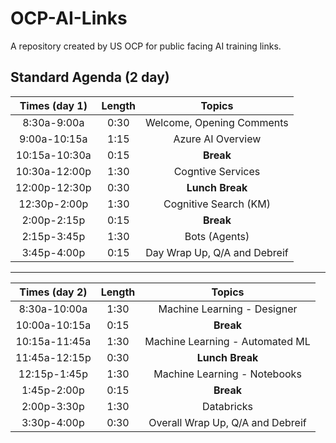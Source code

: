 # OCP-AI-Links
A repository created by US OCP for public facing AI training links.  

## Standard Agenda (2 day)

|  Times (day 1)| Length |  Topics                  |
|:-------------:|:------:|:------------------------:|
| 8:30a-9:00a   | 0:30   |Welcome, Opening Comments |
| 9:00a-10:15a  | 1:15   |Azure AI Overview         |
| 10:15a-10:30a | 0:15   |**Break**                 |
| 10:30a-12:00p | 1:30   |Cogntive Services         |
| 12:00p-12:30p | 0:30   |**Lunch Break**           |
| 12:30p-2:00p  | 1:30   |Cognitive Search (KM)     |
| 2:00p-2:15p   | 0:15   |**Break**                 |
| 2:15p-3:45p   | 1:30   |Bots (Agents)             |
| 3:45p-4:00p   | 0:15   |Day Wrap Up, Q/A and Debreif   |

______________________________

|  Times (day 2)| Length |  Topics                        |
|:-------------:|:------:|:------------------------------:|
| 8:30a-10:00a  | 1:30   |Machine Learning - Designer     |
| 10:00a-10:15a | 0:15   |**Break**                       |
| 10:15a-11:45a | 1:30   |Machine Learning - Automated ML |
| 11:45a-12:15p | 0:30   |**Lunch Break**                 |
| 12:15p-1:45p  | 1:30   |Machine Learning - Notebooks    |
| 1:45p-2:00p   | 0:15   |**Break**                       |
| 2:00p-3:30p   | 1:30   |Databricks                      |
| 3:30p-4:00p   | 0:30   |Overall Wrap Up, Q/A and Debreif|

